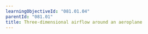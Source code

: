```yaml
---
learningObjectiveId: "081.01.04"
parentId: "081.01"
title: Three-dimensional airflow around an aeroplane
---
```

